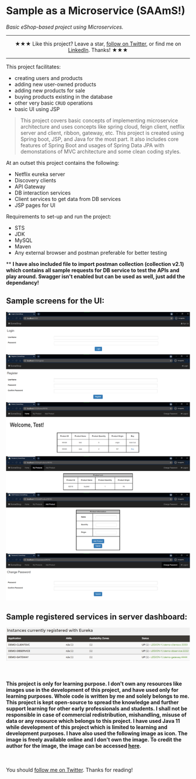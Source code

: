 # Sample as a Microservice (SAAmS!)
*Basic eShop-based project using Microservices.*

<hr>
<p align="center">
★★★ Like this project? Leave a star, <a href="https://twitter.com/oijoshi">follow on Twitter</a>, or find me on <a href="https://www.linkedin.com/in/yashjosh/">LinkedIn</a>. Thanks! ★★★
 <hr>

This project facilitates: 
- creating users and products
- adding new user-owned products
- adding new products for sale
- buying products existing in the database
- other very basic `CRUD` operations
- basic UI using JSP

> This project covers basic concepts of implementing microservice architecture and uses concepts like spring cloud, feign client, netflix server and client, ribbon, gateway, etc. This project is created using Spring boot, JSP, and Java for the most part. It also includes core features of Spring Boot and usages of Spring Data JPA with demonstations of MVC architecture and some clean coding styles.

At an outset this project contains the following:
- Netflix eureka server
- Discovery clients
- API Gateway
- DB interaction services
- Client services to get data from DB services
- JSP pages for UI

Requirements to set-up and run the project:
- STS
- JDK
- MySQL
- Maven
- Any external browser and postman preferable for better testing

** **I have also included file to import postman collection (collection v2.1) which contains all sample requests for DB service to test the APIs and play around. Swagger isn't enabled but can be used as well, just add the dependancy!**

## Sample screens for the UI:
<p align=center>
  <img src="screens/login.png" />
  <img src="screens/register.png" />
  <img src="screens/home.png" />
  <img src="screens/myproducts.png" />
  <img src="screens/addproduct.png" />
  <img src="screens/changepass.png" />
</p>

## Sample registered services in server dashboard:
<p align=center>
  <img src="screens/serviceinstances.png" />
</p>

<br>

#### This project is only for learning purpose. I don't own any resources like images use in the development of this project, and have used only for learning purposes. Whole code is written by me and solely belongs to me. This project is kept open-source to spread the knowledge and further support learning for other early professionals and students. I shall not be responsible in case of commercial redistribution, mishandling, misuse of data or any resource which belongs to this project. I have used Java 11 while development of this project which is limited to learning and development purposes. I have also used the following image as icon. The image is freely available online and I don't own the image. To credit the author for the image, the image can be accessed [here](https://www.flaticon.com/free-icon/online-shop_4689690).

<br>

You should [follow me on Twitter](https://twitter.com/oijoshi). Thanks for reading!
